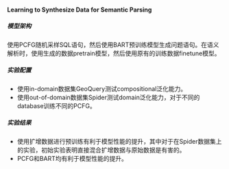#### Learning to Synthesize Data for Semantic Parsing

##### 模型架构

使用PCFG随机采样SQL语句，然后使用BART预训练模型生成问题语句。在语义解析时，使用生成的数据pretrain模型，然后使用原有的训练数据finetune模型。

##### 实验配置

* 使用in-domain数据集GeoQuery测试compositional泛化能力。
* 使用out-of-domain数据集Spider测试domain泛化能力，对于不同的database训练不同的PCFG。

##### 实验结果

* 使用扩增数据进行预训练有利于模型性能的提升，其中对于在Spider数据集上的实验，初始实验表明直接混合扩增数据与原始数据是有害的。
* PCFG和BART均有利于模型性能的提升。
